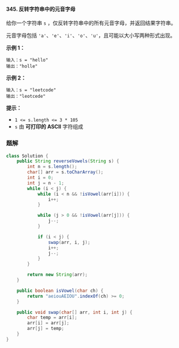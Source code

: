 #### 345. 反转字符串中的元音字母

给你一个字符串 `s` ，仅反转字符串中的所有元音字母，并返回结果字符串。

元音字母包括 `'a'`、`'e'`、`'i'`、`'o'`、`'u'`，且可能以大小写两种形式出现。

**示例 1：**

```shell
输入：s = "hello"
输出："holle"
```

**示例 2：**

```shell
输入：s = "leetcode"
输出："leotcede"
```

**提示：**

- `1 <= s.length <= 3 * 105`
- `s` 由 **可打印的 ASCII** 字符组成

### 题解

```java
class Solution {
    public String reverseVowels(String s) {
        int n = s.length();
        char[] arr = s.toCharArray();
        int i = 0;
        int j = n - 1;
        while (i < j) {
            while (i < n && !isVowel(arr[i])) {
                i++;
            }

            while (j > 0 && !isVowel(arr[j])) {
                j--;
            }

            if (i < j) {
                swap(arr, i, j);
                i++;
                j--;
            }
        }

        return new String(arr);
    }

    public boolean isVowel(char ch) {
        return "aeiouAEIOU".indexOf(ch) >= 0;
    }

    public void swap(char[] arr, int i, int j) {
        char temp = arr[i];
        arr[i] = arr[j];
        arr[j] = temp;
    }
}
```

